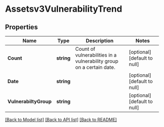 # Assetsv3VulnerabilityTrend

## Properties
Name | Type | Description | Notes
------------ | ------------- | ------------- | -------------
**Count** | **string** | Count of vulnerabilities in a vulnerability group on a certain date. | [optional] [default to null]
**Date** | **string** |  | [optional] [default to null]
**VulnerabiltyGroup** | **string** |  | [optional] [default to null]

[[Back to Model list]](../README.md#documentation-for-models) [[Back to API list]](../README.md#documentation-for-api-endpoints) [[Back to README]](../README.md)

